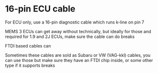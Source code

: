 # 16-pin ECU cable

For ECU only, use a 16-pin diagnostic cable which runs k-line on pin 7

MEMS 3 ECUs can get away without technically, but ideally for those and required for 1.9 and 2J ECUs, make sure the cable can do breaks

FTDI based cables can

Sometimes these cables are sold as Subaru or VW (VAG-kkl) cables, you can use those but make sure they have an FTDI chip inside, or some other type if it supports breaks
